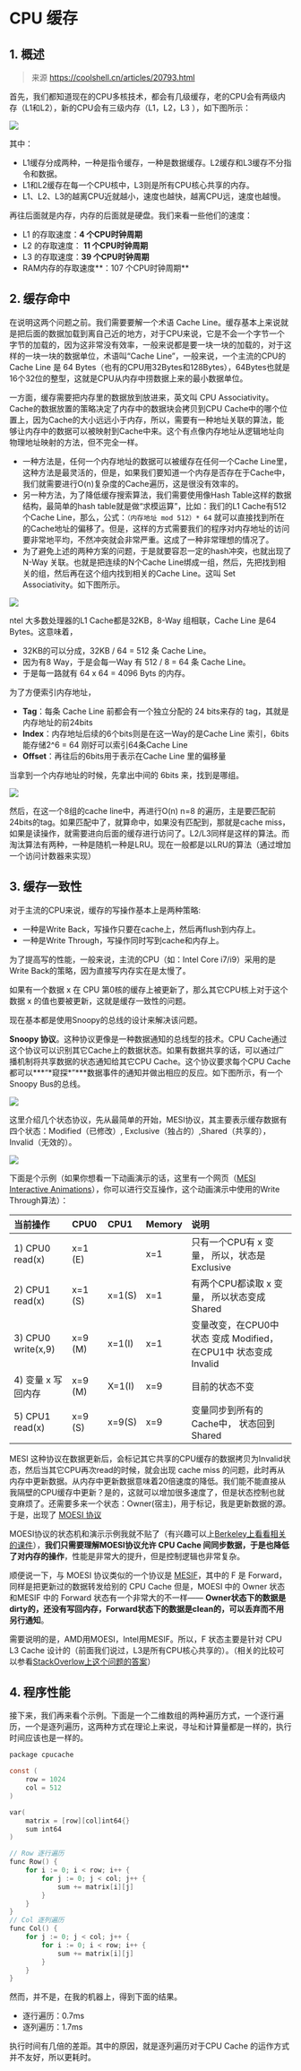# CPU 缓存

## 1. 概述

> 来源 https://coolshell.cn/articles/20793.html

首先，我们都知道现在的CPU多核技术，都会有几级缓存，老的CPU会有两级内存（L1和L2），新的CPU会有三级内存（L1，L2，L3 ），如下图所示：

![](imgs/cache.architecture.png)

其中：

- L1缓存分成两种，一种是指令缓存，一种是数据缓存。L2缓存和L3缓存不分指令和数据。
- L1和L2缓存在每一个CPU核中，L3则是所有CPU核心共享的内存。
- L1、L2、L3的越离CPU近就越小，速度也越快，越离CPU远，速度也越慢。

再往后面就是内存，内存的后面就是硬盘。我们来看一些他们的速度：

- L1 的存取速度：**4 个CPU时钟周期**
- L2 的存取速度： **11 个CPU时钟周期**
- L3 的存取速度：**39 个CPU时钟周期**
- RAM内存的存取速度**：107 个CPU时钟周期**



## 2. 缓存命中

在说明这两个问题之前。我们需要要解一个术语 Cache Line。缓存基本上来说就是把后面的数据加载到离自己近的地方，对于CPU来说，它是不会一个字节一个字节的加载的，因为这非常没有效率，一般来说都是要一块一块的加载的，对于这样的一块一块的数据单位，术语叫“Cache Line”，一般来说，一个主流的CPU的Cache Line 是 64 Bytes（也有的CPU用32Bytes和128Bytes），64Bytes也就是16个32位的整型，这就是CPU从内存中捞数据上来的最小数据单位。



一方面，缓存需要把内存里的数据放到放进来，英文叫 CPU Associativity。Cache的数据放置的策略决定了内存中的数据块会拷贝到CPU Cache中的哪个位置上，因为Cache的大小远远小于内存，所以，需要有一种地址关联的算法，能够让内存中的数据可以被映射到Cache中来。这个有点像内存地址从逻辑地址向物理地址映射的方法，但不完全一样。



- 一种方法是，任何一个内存地址的数据可以被缓存在任何一个Cache Line里，这种方法是最灵活的，但是，如果我们要知道一个内存是否存在于Cache中，我们就需要进行O(n)复杂度的Cache遍历，这是很没有效率的。
- 另一种方法，为了降低缓存搜索算法，我们需要使用像Hash Table这样的数据结构，最简单的hash table就是做“求模运算”，比如：我们的L1 Cache有512个Cache Line，那么，公式：`（内存地址 mod 512）* 64` 就可以直接找到所在的Cache地址的偏移了。但是，这样的方式需要我们的程序对内存地址的访问要非常地平均，不然冲突就会非常严重。这成了一种非常理想的情况了。
- 为了避免上述的两种方案的问题，于是就要容忍一定的hash冲突，也就出现了 N-Way 关联。也就是把连续的N个Cache Line绑成一组，然后，先把找到相关的组，然后再在这个组内找到相关的Cache Line。这叫 Set Associativity。如下图所示。

![](imgs/cache-associative-fill-both.png)



ntel 大多数处理器的L1 Cache都是32KB，8-Way 组相联，Cache Line 是64 Bytes。这意味着，

- 32KB的可以分成，32KB / 64 = 512 条 Cache Line。
- 因为有8 Way，于是会每一Way 有 512 / 8 = 64 条 Cache Line。
- 于是每一路就有 64 x 64 = 4096 Byts 的内存。

为了方便索引内存地址，

- **Tag**：每条 Cache Line 前都会有一个独立分配的 24 bits来存的 tag，其就是内存地址的前24bits
- **Index**：内存地址后续的6个bits则是在这一Way的是Cache Line 索引，6bits 能存储2^6 = 64 刚好可以索引64条Cache Line
- **Offset**：再往后的6bits用于表示在Cache Line 里的偏移量

当拿到一个内存地址的时候，先拿出中间的 6bits 来，找到是哪组。

![](imgs/l1-cache-example.png)

然后，在这一个8组的cache line中，再进行O(n) n=8 的遍历，主是要匹配前24bits的tag。如果匹配中了，就算命中，如果没有匹配到，那就是cache miss，如果是读操作，就需要进向后面的缓存进行访问了。L2/L3同样是这样的算法。而淘汰算法有两种，一种是随机一种是LRU。现在一般都是以LRU的算法（通过增加一个访问计数器来实现）



## 3. 缓存一致性

对于主流的CPU来说，缓存的写操作基本上是两种策略:

- 一种是Write Back，写操作只要在cache上，然后再flush到内存上。
- 一种是Write Through，写操作同时写到cache和内存上。

为了提高写的性能，一般来说，主流的CPU（如：Intel Core i7/i9）采用的是Write Back的策略，因为直接写内存实在是太慢了。

如果有一个数据 x 在 CPU 第0核的缓存上被更新了，那么其它CPU核上对于这个数据 x 的值也要被更新，这就是缓存一致性的问题。

现在基本都是使用Snoopy的总线的设计来解决该问题。

**Snoopy 协议**。这种协议更像是一种数据通知的总线型的技术。CPU Cache通过这个协议可以识别其它Cache上的数据状态。如果有数据共享的话，可以通过广播机制将共享数据的状态通知给其它CPU Cache。这个协议要求每个CPU Cache 都可以***“\*窥探\*”\***数据事件的通知并做出相应的反应。如下图所示，有一个Snoopy Bus的总线。

![](imgs/snoopy.png)

这里介绍几个状态协议，先从最简单的开始，MESI协议，其主要表示缓存数据有四个状态：Modified（已修改）, Exclusive（独占的）,Shared（共享的），Invalid（无效的）。

![](imgs/MESI.png)

下面是个示例（如果你想看一下动画演示的话，这里有一个网页（[MESI Interactive Animations](https://www.scss.tcd.ie/Jeremy.Jones/VivioJS/caches/MESIHelp.htm)），你可以进行交互操作，这个动画演示中使用的Write Through算法）：

| 当前操作           | CPU0    | CPU1   | Memory | 说明                                                         |
| :----------------- | :------ | :----- | :----- | :----------------------------------------------------------- |
| 1) CPU0 read(x)    | x=1 (E) |        | x=1    | 只有一个CPU有 x 变量， 所以，状态是 Exclusive                |
| 2) CPU1 read(x)    | x=1 (S) | x=1(S) | x=1    | 有两个CPU都读取 x 变量， 所以状态变成 Shared                 |
| 3) CPU0 write(x,9) | x=9 (M) | x=1(I) | x=1    | 变量改变，在CPU0中状态 变成 Modified，在CPU1中 状态变成 Invalid |
| 4) 变量 x 写回内存 | x=9 (M) | X=1(I) | x=9    | 目前的状态不变                                               |
| 5) CPU1 read(x)    | x=9 (S) | x=9(S) | x=9    | 变量同步到所有的Cache中， 状态回到Shared                     |

 

MESI 这种协议在数据更新后，会标记其它共享的CPU缓存的数据拷贝为Invalid状态，然后当其它CPU再次read的时候，就会出现 cache miss 的问题，此时再从内存中更新数据。从内存中更新数据意味着20倍速度的降低。我们能不能直接从我隔壁的CPU缓存中更新？是的，这就可以增加很多速度了，但是状态控制也就变麻烦了。还需要多来一个状态：Owner(宿主)，用于标记，我是更新数据的源。于是，出现了 [MOESI 协议](https://en.wikipedia.org/wiki/MOESI_protocol)

MOESI协议的状态机和演示示例我就不贴了（有兴趣可以上[Berkeley上看看相关的课件](https://inst.eecs.berkeley.edu/~cs61c/su18/disc/11/Disc11Sol.pdf)），**我们只需要理解MOESI协议允许 CPU Cache 间同步数据，于是也降低了对内存的操作**，性能是非常大的提升，但是控制逻辑也非常复杂。

顺便说一下，与 MOESI 协议类似的一个协议是 [MESIF](https://en.wikipedia.org/wiki/MESIF_protocol)，其中的 F 是 Forward，同样是把更新过的数据转发给别的 CPU Cache 但是，MOESI 中的 Owner 状态 和MESIF 中的 Forward 状态有一个非常大的不一样—— **Owner状态下的数据是dirty的，还没有写回内存，Forward状态下的数据是clean的，可以丢弃而不用另行通知**。

需要说明的是，AMD用MOESI，Intel用MESIF。所以，F 状态主要是针对 CPU L3 Cache 设计的（前面我们说过，L3是所有CPU核心共享的）。（相关的比较可以参看[StackOverlow上这个问题的答案](https://stackoverflow.com/a/49989985)）



## 4. 程序性能

接下来，我们再来看个示例。下面是一个二维数组的两种遍历方式，一个逐行遍历，一个是逐列遍历，这两种方式在理论上来说，寻址和计算量都是一样的，执行时间应该也是一样的。

```c
package cpucache

const (
	row = 1024
	col = 512
)

var(
	matrix = [row][col]int64{}
	sum int64
)

// Row 逐行遍历
func Row() {
	for i := 0; i < row; i++ {
		for j := 0; j < col; j++ {
			sum += matrix[i][j]
		}
	}
}
// Col 逐列遍历
func Col() {
	for j := 0; j < col; j++ {
		for i := 0; i < row; i++ {
			sum += matrix[i][j]
		}
	}
}
```

然而，并不是，在我的机器上，得到下面的结果。

- 逐行遍历：0.7ms
- 逐列遍历：1.7ms

执行时间有几倍的差距。其中的原因，就是逐列遍历对于CPU Cache 的运作方式并不友好，所以更耗时。